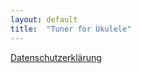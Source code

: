 ```yaml
---
layout: default
title:  "Tuner for Ukulele"
---
```


[Datenschutzerklärung](/pages-tunerforukulele/tunerforukulele/de-DE/privacy)
